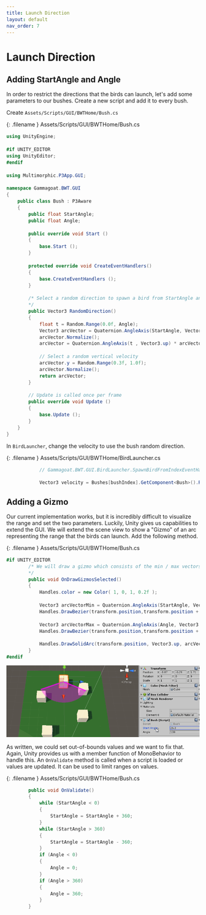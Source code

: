 ```yaml
---
title: Launch Direction
layout: default
nav_order: 7
---
```


# Launch Direction

## Adding StartAngle and Angle

In order to restrict the directions that the birds can launch, let's add some parameters to our bushes. Create a new script and add it to every bush.

Create `Assets/Scripts/GUI/BWTHome/Bush.cs`

{: .filename }
Assets/Scripts/GUI/BWTHome/Bush.cs

```csharp
using UnityEngine;

#if UNITY_EDITOR
using UnityEditor;
#endif

using Multimorphic.P3App.GUI;

namespace Gammagoat.BWT.GUI
{    
    public class Bush : P3Aware
    {
        public float StartAngle;
        public float Angle;

        public override void Start ()
        {
            base.Start ();
        }

        protected override void CreateEventHandlers()
        {
            base.CreateEventHandlers ();
        }

        /* Select a random direction to spawn a bird from StartAngle and Angle.
        */
        public Vector3 RandomDirection()
        {
            float t = Random.Range(0.0f, Angle);
            Vector3 arcVector = Quaternion.AngleAxis(StartAngle, Vector3.up) * Vector3.forward;
            arcVector.Normalize();
            arcVector = Quaternion.AngleAxis(t , Vector3.up) * arcVector;

            // Select a random vertical velocity
            arcVector.y = Random.Range(0.3f, 1.0f);
            arcVector.Normalize();
            return arcVector;
        }

        // Update is called once per frame
        public override void Update ()
        {
            base.Update ();
        }
    }
}
```

In `BirdLauncher`, change the velocity to use the bush random direction.

{: .filename }
Assets/Scripts/GUI/BWTHome/BirdLauncher.cs

```csharp
            // Gammagoat.BWT.GUI.BirdLauncher.SpawnBirdFromIndexEventHandler

            Vector3 velocity = Bushes[bushIndex].GetComponent<Bush>().RandomDirection();
```

## Adding a Gizmo

Our current implementation works, but it is incredibly difficult to visualize the range and set the two parameters. Luckily, Unity gives us capabilities to extend the GUI. We will extend the scene view to show a "Gizmo" of an arc representing the range that the birds can launch. Add the following method.

{: .filename }
Assets/Scripts/GUI/BWTHome/Bush.cs

```csharp
#if UNITY_EDITOR
        /* We will draw a gizmo which consists of the min / max vectors of the arc, and a coloured solid arc. This is the range the birds can launch into.
        */
        public void OnDrawGizmosSelected()
        {
            Handles.color = new Color( 1, 0, 1, 0.2f );

            Vector3 arcVectorMin = Quaternion.AngleAxis(StartAngle, Vector3.up) * Vector3.forward;
            Handles.DrawBezier(transform.position,transform.position + arcVectorMin*3,transform.position, transform.position + arcVectorMin*3, Color.magenta,null,7.0f);

            Vector3 arcVectorMax = Quaternion.AngleAxis(Angle, Vector3.up) * arcVectorMin;
            Handles.DrawBezier(transform.position,transform.position + arcVectorMax*3,transform.position, transform.position + arcVectorMax*3, Color.magenta,null,7.0f);

            Handles.DrawSolidArc(transform.position, Vector3.up, arcVectorMin, Angle, 3f);	
        }
#endif
```

![Bush Arc](assets/images/BushEditor.gif)

As written, we could set out-of-bounds values and we want to fix that. Again, Unity provides us with a member function of MonoBehavior to handle this. An `OnValidate` method is called when a script is loaded or values are updated. It can be used to limit ranges on values.

{: .filename }
Assets/Scripts/GUI/BWTHome/Bush.cs

```csharp
        public void OnValidate()
        {
            while (StartAngle < 0)
            {
                StartAngle = StartAngle + 360;
            }
            while (StartAngle > 360)
            {
                StartAngle = StartAngle - 360;
            }
            if (Angle < 0)
            {
                Angle = 0;
            }
            if (Angle > 360)
            {
                Angle = 360;
            }
        }
```